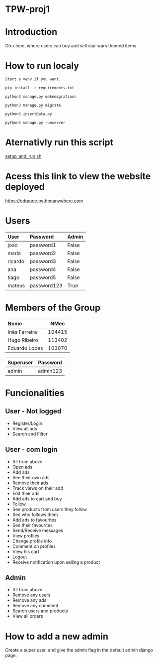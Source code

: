 # TPW-proj1

# Introduction

Olx clone, where users can buy and sell star wars themed items.

# How to run localy

    Start a venv if you want.

    pip install -r requirements.txt

    python3 manage.py makemigrations

    python3 manage.py migrate

    python3 insertData.py

    python3 manage.py runserver

# Aternativly run this script

[setup_and_run.sh](setup_and_run.sh)

# Acess this link to view the website deployed

https://odraude.pythonanywhere.com 

# Users 

| User    | Password     | Admin |
|:--------|:-------------|:------|
| joao    | password1    | False |
| maria   | password2    | False |
| ricardo | password3    | False |
| ana     | password4    | False |
| tiago   | password5    | False |
| mateus  | password123  | True  |

# Members of the Group

| Nome | NMec |
|:---|:---:|
| Inês Ferreira | 104415 |
| Hugo Ribeiro | 113402 |
| Eduardo Lopes | 103070 |

| Superuser | Password |
|:---|:---:|
| admin | admin123 |

# Funcionalities 

## User - Not logged

- Register/Login 
- View all ads  
- Search and Filter 

## User - com login

- All from above
- Open ads 
- Add ads 
- See their own ads 
- Remove their ads 
- Track views on their add 
- Edit their ads 
- Add ads to cart and buy 
- Follow 
- See products from users they follow 
- See who follows them 
- Add ads to favourites 
- See their favourites 
- Send/Receive messages 
- View profiles 
- Change profile info 
- Comment on profiles 
- View his cart 
- Logout 
- Receive notification upon selling a product 

## Admin

- All from above
- Remove any users 
- Remove any ads 
- Remove any comment
- Search users and products 
- View all orders 


# How to add a new admin

Create a super user, and give the admin flag in the default admin django page.